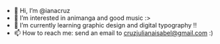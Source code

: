 - 👋 Hi, I’m @ianacruz
- 👀 I’m interested in animanga and good music :>
- 🌱 I’m currently learning graphic design and digital typography !!
- 📫 How to reach me: send an email to cruzjulianaisabel@gmail.com :)

<!---
ianacruz/ianacruz is a ✨ special ✨ repository because its `README.md` (this file) appears on your GitHub profile.
You can click the Preview link to take a look at your changes.
--->

